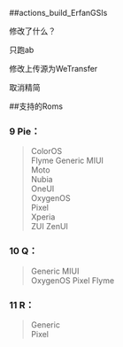 ##actions_build_ErfanGSIs

修改了什么？

只跑ab

修改上传源为WeTransfer

取消精简

##支持的Roms
### 9 Pie： ### 
> ColorOS	
Flyme
Generic
MIUI	
Moto	
Nubia	
OneUI	
OxygenOS	
Pixel	
Xperia	
ZUI	
ZenUI
### 10 Q： ###
> Generic
MIUI	
OxygenOS
Pixel
Flyme
### 11 R： ##
> Generic	
Pixel
